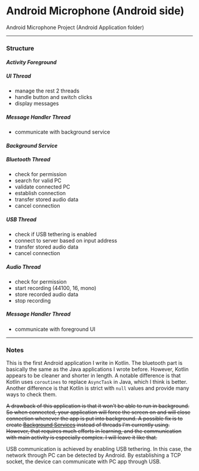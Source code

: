 # Android Microphone (Android side)  

Android Microphone Project (Android Application folder)

------

### Structure

#### _Activity Foreground_
##### UI Thread  

* manage the rest 2 threads  
* handle button and switch clicks  
* display messages  

##### Message Handler Thread

* communicate with background service

#### _Background Service_
##### Bluetooth Thread  

* check for permission  
* search for valid PC  
* validate connected PC  
* establish connection  
* transfer stored audio data  
* cancel connection  

##### USB Thread  

* check if USB tethering is enabled  
* connect to server based on input address  
* transfer stored audio data  
* cancel connection  

##### Audio Thread  

* check for permission  
* start recording (44100, 16, mono)  
* store recorded audio data  
* stop recording  

##### Message Handler Thread

* communicate with foreground UI

------

### Notes  

This is the first Android application I write in Kotlin. The bluetooth part is basically the same as the Java applications I wrote before. However, Kotlin appears to be cleaner and shorter in length. A notable difference is that Kotlin uses `coroutines` to replace `AsyncTask` in Java, which I think is better. Another difference is that Kotlin is strict with `null` values and provide many ways to check them.  

~~A drawback of this application is that it won't be able to run in background. So when connected, your application will force the screen on and will close connection whenever the app is put into background. A possible fix is to create [Background Services](https://developer.android.com/training/run-background-service/create-service) instead of threads I'm currently using. However, that requires much efforts in learning, and the communication with main activity is especially complex. I will leave it like that.~~  

USB communication is achieved by enabling USB tethering. In this case, the network through PC can be detected by Android. By establishing a TCP socket, the device can communicate with PC app through USB.  